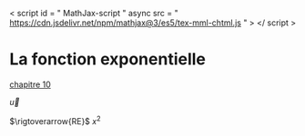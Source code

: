 < script  id = " MathJax-script " async  src = " https://cdn.jsdelivr.net/npm/mathjax@3/es5/tex-mml-chtml.js " > </ script >

# La fonction exponentielle




[chapitre 10](./chapitre10/chapitre10.md)

$\vec{u}$
 
$\rigtoverarrow{RE}$
$x^2$
